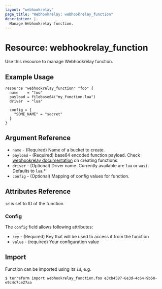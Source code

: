 ```yaml
---
layout: "webhookrelay"
page_title: "Webhookrelay: webhookrelay_function"
description: |-
  Manage Webhookrelay function.
---
```


# Resource: webhookrelay_function

Use this resource to manage Webhookrelay function.

## Example Usage

```hcl
resource "webhookrelay_function" "foo" {
  name    = "foo"
  payload = filebase64("my_function.lua")
  driver  = "lua"

  config = {
    "SOME_NAME" = "secret"
  }
}
```

## Argument Reference

* `name` - (Required) Name of a bucket to create.
* `payload` - (Required) base64 encoded function payload. Check [webhookrelay documentation][1] on creating functions.
* `driver` - (Optional) Driver name. Currently available are `lua` or `wasi`. Defaults to `lua`.*
* `config` - (Optional) Mapping of config values for function.

## Attributes Reference

`id` is set to ID of the function.

### Config

The `config` field allows following attributes:

* `key` - (Required) Key that will be used to access it from the function
* `value` - (required) Your configuration value

## Import

Function can be imported using its `id`, e.g.

```
$ terraform import webhookrelay_function.foo e3cb4587-6e3d-4c64-9b50-e9c4c7ce27aa
```

[1]: https://webhookrelay.com/v1/guide/functions#Lua-functions-reference
